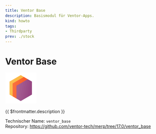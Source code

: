 ```yaml
---
title: Ventor Base
description: Basismodul für Ventor-Apps.
kind: howto
tags:
- Thirdparty
prev: ./stock
---
```

# Ventor Base
![icons_odoo_thirdparty](attachments/icons_odoo_thirdparty.png)

{{ $frontmatter.description }}

Technischer Name: `ventor_base`\
Repository: <https://github.com/ventor-tech/merp/tree/17.0/ventor_base>
